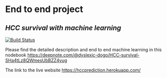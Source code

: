 # End to end project
## _HCC survival with machine learning_

[![Build Status](https://travis-ci.org/joemccann/dillinger.svg?branch=master)](https://travis-ci.org/joemccann/dillinger)


Please find the detailed description and end to end machine learning in this nodebook
https://deepnote.com/@dyslexic-dogo/HCC-survival-SHa4tLz8QWmesUbBZZ4yug

The link to the live website 
https://hccprediction.herokuapp.com/
